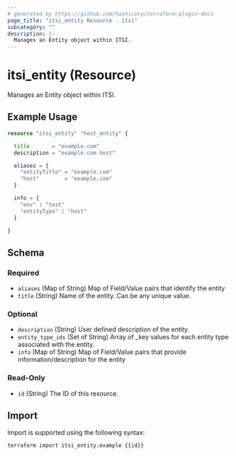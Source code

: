 ```yaml
---
# generated by https://github.com/hashicorp/terraform-plugin-docs
page_title: "itsi_entity Resource - itsi"
subcategory: ""
description: |-
  Manages an Entity object within ITSI.
---
```


# itsi_entity (Resource)

Manages an Entity object within ITSI.

## Example Usage

```terraform
resource "itsi_entity" "host_entity" {

  title       = "example.com"
  description = "example.com host"

  aliases = {
    "entityTitle" = "example.com"
    "host"        = "example.com"
  }

  info = {
    "env" : "test"
    "entityType" : "host"
  }

}
```

<!-- schema generated by tfplugindocs -->
## Schema

### Required

- `aliases` (Map of String) Map of Field/Value pairs that identify the entity
- `title` (String) Name of the entity. Can be any unique value.

### Optional

- `description` (String) User defined description of the entity.
- `entity_type_ids` (Set of String) Array of _key values for each entity type associated with the entity.
- `info` (Map of String) Map of Field/Value pairs that provide information/description for the entity

### Read-Only

- `id` (String) The ID of this resource.

## Import

Import is supported using the following syntax:

```shell
terraform import itsi_entity.example {{id}}
```
